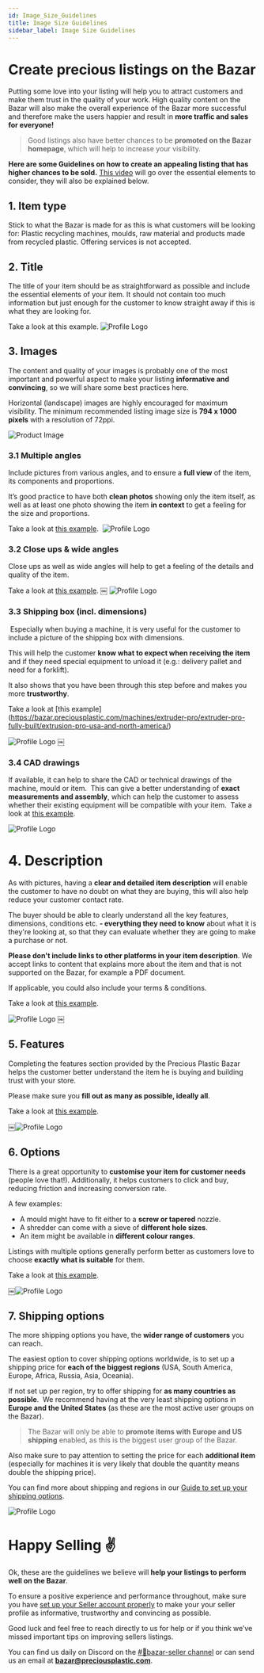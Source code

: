 ```yaml
---
id: Image_Size_Guidelines
title: Image Size Guidelines
sidebar_label: Image Size Guidelines
---
```


<style>
:root {
  --highlight: #f7b77b;
  --hover: #f7b77b;
}
</style>


# Create precious listings on the Bazar


Putting some love into your listing will help you to attract customers and make them trust in the quality of your work.
High quality content on the Bazar will also make the overall experience of the Bazar more successful and therefore make the users happier and result in **more traffic and sales for everyone!**

>Good listings also have better chances to be **promoted on the Bazar homepage**, which will help to increase your visibility.

**Here are some Guidelines on how to create an appealing listing that has higher chances to be sold.** [This video](https://www.loom.com/share/b1df010a31b04a79b034f723b579cc4e) will go over the essential elements to consider, they will also be explained below.

## 1. Item type
Stick to what the Bazar is made for as this is what customers will be looking for: Plastic recycling machines, moulds, raw material and products made from recycled plastic. Offering services is not accepted.

## 2. Title

The title of your item should be as straightforward as possible and include the essential elements of your item. It should not contain too much information but just enough for the customer to know straight away if this is what they are looking for. 

Take a look at this example.
![Profile Logo](../assets/Business/bazar-listingguide-2.png)


## 3. Images

The content and quality of your images is probably one of the most important and powerful aspect to make your listing **informative and convincing**, so we will share some best practices here.

Horizontal (landscape) images are highly encouraged for maximum visibility. The minimum recommended listing image size is **794 x 1000 pixels** with a resolution of 72ppi.

![Product Image](../assets/Business/product.png)

### 3.1 Multiple angles

Include pictures from various angles, and to ensure a **full view** of the item, its components and proportions.

It’s good practice to have both **clean photos** showing only the item itself, as well as at least one photo showing the item **in context** to get a feeling for the size and proportions.

Take a look at [this example](https://bazar.preciousplastic.com/machines/sheetpress/sheet-press-kits/mini-press/). 
![Profile Logo](../assets/Business/bazar-listingguide-3.1.png)

### 3.2 Close ups & wide angles

Close ups as well as wide angles will help to get a feeling of the details and quality of the item.

Take a look at [this example](https://bazar.preciousplastic.com/moulds/injection-moulds/spinning-top-mold-clone/).
￼
![Profile Logo](../assets/Business/bazar-listingguide-3.2.png)

### 3.3 Shipping box (incl. dimensions)
 Especially when buying a machine, it is very useful for the customer to include a picture of the shipping box with dimensions. 

This will help the customer **know what to expect when receiving the item** and if they need special equipment to unload it (e.g.: delivery pallet and need for a forklift). 

It also shows that you have been through this step before and makes you more **trustworthy**.

Take a look at [this example] (https://bazar.preciousplastic.com/machines/extruder-pro/extruder-pro-fully-built/extrusion-pro-usa-and-north-america/)

![Profile Logo](../assets/Business/bazar-listingguide-3.3.png)
￼
### 3.4 CAD drawings

If available, it can help to share the CAD or technical drawings of the machine, mould or item.
 This can give a better understanding of **exact measurements and assembly**, which can help the customer to assess whether their existing equipment will be compatible with your item. 
Take a look at [this example](https://bazar.preciousplastic.com/machines/shredder/shredder-kits/upgraded-shredder-box-kit-new-version-3.3/).

![Profile Logo](../assets/Business/bazar-listingguide-3.4.png) 
# 4. Description

As with pictures, having a **clear and detailed item description** will enable the customer to have no doubt on what they are buying, this will also help reduce your customer contact rate. 

The buyer should be able to clearly understand all the key features, dimensions, conditions etc. **- everything they need to know** about what it is they're looking at, so that they can evaluate whether they are going to make a purchase or not.

**Please don't include links to other platforms in your item description**. We accept links to content that explains more about the item and that is not supported on the Bazar, for example a PDF document.

If applicable, you could also include your terms & conditions.

Take a look at [this example](https://bazar.preciousplastic.com/machines/shredder/shredder-kits/precious-plastic-stainless-steel-version-3.3-14-teeth-shredder-box-and-sieve-clone/).

![Profile Logo](../assets/Business/bazar-listingguide-4.png)
￼
## 5. Features

Completing the features section provided by the Precious Plastic Bazar helps the customer better understand the item he is buying and building trust with your store. 

Please make sure you **fill out as many as possible, ideally all**.

Take a look at [this example](https://bazar.preciousplastic.com/products/other/dome-construction-joint-set/).

￼![Profile Logo](../assets/Business/bazar-listingguide-5.png)

## 6. Options

There is a great opportunity to **customise your item for customer needs** (people love that!). Additionally, it helps customers to click and buy, reducing friction and increasing conversion rate.

A few examples:

* A mould might have to fit either to a **screw or tapered** nozzle. 
* A shredder can come with a sieve of **different hole sizes**. 
* An item might be available in **different colour ranges**.

Listings with multiple options generally perform better as customers love to choose **exactly what is suitable** for them.

Take a look at [this example](https://bazar.preciousplastic.com/machines/shredder/shredder-kits/fully-assembled-and-tested-shredder/).

￼![Profile Logo](../assets/Business/bazar-listingguide-6.png)

## 7. Shipping options

The more shipping options you have, the **wider range of customers** you can reach. 

The easiest option to cover shipping options worldwide, is to set up a shipping price for **each of the biggest regions** (USA, South America, Europe, Africa, Russia, Asia, Oceania). 

If not set up per region, try to offer shipping for **as many countries as possible**.  We recommend having at the very least shipping options in **Europe and the United States** (as these are the most active user groups on the Bazar).

> The Bazar will only be able to **promote items with Europe and US shipping** enabled, as this is the biggest user group of the Bazar.

Also make sure to pay attention to setting the price for each **additional item** (especially for machines it is very likely that double the quantity means double the shipping price).

You can find more about shipping and regions in our [Guide to set up your shipping options](https://community.preciousplastic.com/academy/business/International_Shipping).

![Profile Logo](../assets/Business/bazar-listingguide-7.png)

# Happy Selling ✌️

Ok, these are the guidelines we believe will **help your listings to perform well on the Bazar**. 

To ensure a positive experience and performance throughout, make sure you have [set up your Seller account properly](https://community.preciousplastic.com/academy/business/Account_Setup) to make your your seller profile as informative, trustworthy and convincing as possible.

Good luck and feel free to reach directly to us for help or if you think we’ve missed important tips on improving sellers listings. 

You can find us daily on Discord on the [#🙌bazar-seller channel](https://discord.gg/2E93VxB3CD) or can send us an email at **bazar@preciousplastic.com**.